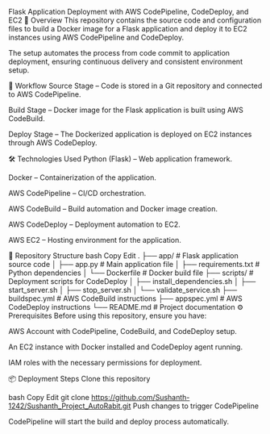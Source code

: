Flask Application Deployment with AWS CodePipeline, CodeDeploy, and EC2
📌 Overview
This repository contains the source code and configuration files to build a Docker image for a Flask application and deploy it to EC2 instances using AWS CodePipeline and CodeDeploy.

The setup automates the process from code commit to application deployment, ensuring continuous delivery and consistent environment setup.

🚀 Workflow
Source Stage – Code is stored in a Git repository and connected to AWS CodePipeline.

Build Stage – Docker image for the Flask application is built using AWS CodeBuild.

Deploy Stage – The Dockerized application is deployed on EC2 instances through AWS CodeDeploy.

🛠️ Technologies Used
Python (Flask) – Web application framework.

Docker – Containerization of the application.

AWS CodePipeline – CI/CD orchestration.

AWS CodeBuild – Build automation and Docker image creation.

AWS CodeDeploy – Deployment automation to EC2.

AWS EC2 – Hosting environment for the application.

📂 Repository Structure
bash
Copy
Edit
.
├── app/                     # Flask application source code
│   ├── app.py               # Main application file
│   ├── requirements.txt     # Python dependencies
│   └── Dockerfile           # Docker build file
├── scripts/                 # Deployment scripts for CodeDeploy
│   ├── install_dependencies.sh
│   ├── start_server.sh
│   ├── stop_server.sh
│   └── validate_service.sh
├── buildspec.yml            # AWS CodeBuild instructions
├── appspec.yml              # AWS CodeDeploy instructions
└── README.md                # Project documentation
⚙️ Prerequisites
Before using this repository, ensure you have:

AWS Account with CodePipeline, CodeBuild, and CodeDeploy setup.

An EC2 instance with Docker installed and CodeDeploy agent running.

IAM roles with the necessary permissions for deployment.

📦 Deployment Steps
Clone this repository

bash
Copy
Edit
git clone https://github.com/Sushanth-1242/Sushanth_Project_AutoRabit.git
Push changes to trigger CodePipeline

CodePipeline will start the build and deploy process automatically.

